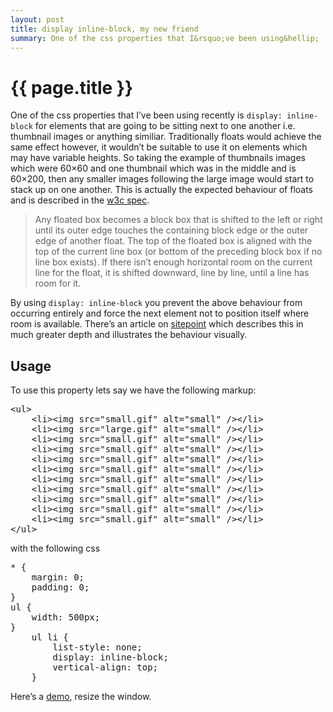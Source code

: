 ```yaml
---
layout: post
title: display inline-block, my new friend
summary: One of the css properties that I&rsquo;ve been using&hellip;
---
```


<h1>{{ page.title }}</h1>

One of the css properties that I&rsquo;ve been using recently is <code>display: inline-block</code> for elements that are going to be sitting next to one another i.e. thumbnail images or anything similiar.  Traditionally floats would achieve the same effect however, it wouldn&rsquo;t be suitable to use it on elements which may have variable heights. So taking the example of thumbnails images which were 60×60 and one thumbnail which was in the middle and is 60×200, then any smaller images following the large image would start to stack up on one another. This is actually the expected behaviour of floats and is described in the <a href="http://www.w3.org/TR/CSS2/visuren.html#floats">w3c spec</a>.

> Any floated box becomes a block box that is shifted to the left or right until its outer edge touches the containing block edge or the outer edge of another float. The top of the floated box is aligned with the top of the current line box (or bottom of the preceding block box if no line box exists). If there isn&rsquo;t enough horizontal room on the current line for the float, it is shifted downward, line by line, until a line has room for it.

By using <code>display: inline-block</code> you prevent the above behaviour from occurring entirely and force the next element not to position itself where room is available. There&rsquo;s an article on <a href="http://www.sitepoint.com/blogs/2008/05/23/two-hidden-features-new-in-firefox-3/">sitepoint</a> which describes this in much greater depth and illustrates the behaviour visually.

<h2>Usage</h2>

To use this property lets say we have the following markup:
<pre class="html:twilight">
&lt;ul&gt;
    &lt;li&gt;&lt;img src="small.gif" alt="small" /&gt;&lt;/li&gt;
    &lt;li&gt;&lt;img src="large.gif" alt="small" /&gt;&lt;/li&gt;
    &lt;li&gt;&lt;img src="small.gif" alt="small" /&gt;&lt;/li&gt;
    &lt;li&gt;&lt;img src="small.gif" alt="small" /&gt;&lt;/li&gt;
    &lt;li&gt;&lt;img src="small.gif" alt="small" /&gt;&lt;/li&gt;
    &lt;li&gt;&lt;img src="small.gif" alt="small" /&gt;&lt;/li&gt;
    &lt;li&gt;&lt;img src="small.gif" alt="small" /&gt;&lt;/li&gt;
    &lt;li&gt;&lt;img src="small.gif" alt="small" /&gt;&lt;/li&gt;
    &lt;li&gt;&lt;img src="small.gif" alt="small" /&gt;&lt;/li&gt;
    &lt;li&gt;&lt;img src="small.gif" alt="small" /&gt;&lt;/li&gt;
    &lt;li&gt;&lt;img src="small.gif" alt="small" /&gt;&lt;/li&gt;
&lt;/ul&gt;
</pre>

with the following css

<pre class="css:twilight">
* {
	margin: 0;
	padding: 0;
}
ul {
	width: 500px;
}
	ul li {
		list-style: none;
		display: inline-block;
		vertical-align: top;
	}
</pre>

Here&rsquo;s a <a href="http://jsfiddle.net/hw38v/embedded/result/">demo</a>, resize the window.